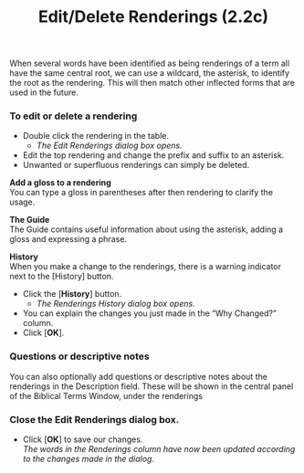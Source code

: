 ﻿---
title:  Edit/Delete Renderings (2.2c)
---
When several words have been identified as being renderings of a term all have the same central root, we can use a wildcard, the asterisk, to identify the root as the rendering. This will then match other inflected forms that are used in the future.

### To edit or delete a rendering

-   Double click the rendering in the table.  
    -  *The Edit Renderings dialog box opens.*
-   Edit the top rendering and change the prefix and suffix to an asterisk.
-   Unwanted or superfluous renderings can simply be deleted.

**Add a gloss to a rendering**  
You can type a gloss in parentheses after then rendering to clarify the usage.

**The Guide**  
The Guide contains useful information about using the asterisk, adding a gloss and expressing a phrase.

**History**  
When you make a change to the renderings, there is a warning indicator next to the [History] button.

-   Click the [**History**] button.  
    -  *The Renderings History dialog box opens*.
-   You can explain the changes you just made in the “Why Changed?” column.
-    Click [**OK**].

### Questions or descriptive notes

You can also optionally add questions or descriptive notes about the renderings in the Description field. These will be shown in the central panel of the Biblical Terms Window, under the renderings

### Close the Edit Renderings dialog box.

-   Click [**OK**] to save our changes.  
   *The words in the Renderings column have now been updated according to the changes made in the dialog.*
